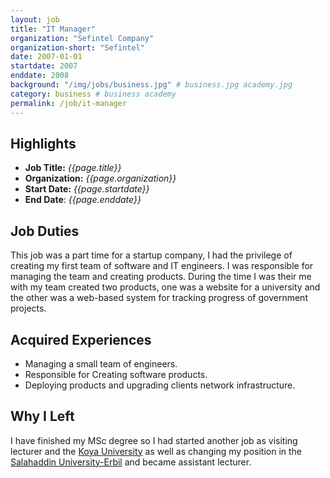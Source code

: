 ```yaml
---
layout: job
title: "IT Manager"
organization: "Sefintel Company"
organization-short: "Sefintel"
date: 2007-01-01
startdate: 2007
enddate: 2008
background: "/img/jobs/business.jpg" # business.jpg academy.jpg
category: business # business academy
permalink: /job/it-manager
---
```


## Highlights

- **Job Title:** _{{page.title}}_
- **Organization:** _{{page.organization}}_
- **Start Date:** _{{page.startdate}}_
- **End Date**: _{{page.enddate}}_

## Job Duties

This job was a part time for a startup company, I had the privilege of creating my first team of software and IT engineers. I was responsible for managing the team and creating products. During the time I was their me with my team created two products, one was a website for a university and the other was a web-based system for tracking progress of government projects.

## Acquired Experiences

- Managing a small team of engineers.
- Responsible for Creating software products.
- Deploying products and upgrading clients network infrastructure.

## Why I Left

I have finished my MSc degree so I had started another job as visiting lecturer and the [Koya University](/job/visiting-lecturer-koya) as well as changing my position in the [Salahaddin University-Erbil](/job/assistant-lecturer-sue) and became assistant lecturer.
